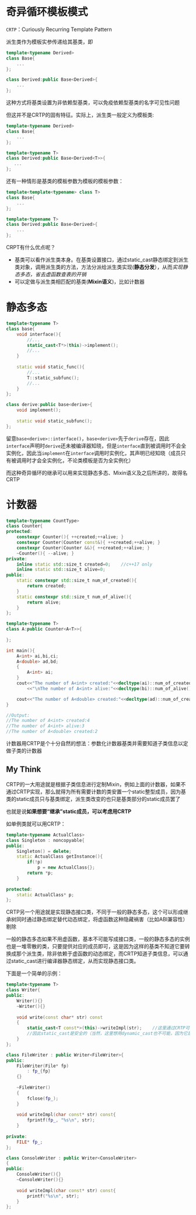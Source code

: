 # 奇异循环模板模式

`CRTP`：Curiously Recurring Template Pattern

派生类作为模板实参传递给其基类，即

```cpp
template<typename Derived>
class Base{
    ...
};

class Derived:public Base<Derived>{
    ...
};
```

这种方式将基类设置为非依赖型基类，可以免疫依赖型基类的名字可见性问题

但这并不是CRTP的固有特征。实际上，派生类一般定义为模板类:

```cpp
template<typename Derived>
class Base{
    ...
};

template<typename T>
class Derived:public Base<Derived<T>>{
   ...  
};
```

还有一种情形是基类的模板参数为模板的模板参数：

```cpp
template<template<typename> class T>
class Base{
    ...
};

template<typename T>
class Derived:public Base<Derived>{
    ...  
};
```

CRPT有什么优点呢？

* 基类可以看作派生类本身。在基类设置接口，通过static_cast静态绑定到派生类对象，调用派生类的方法，方法分派给派生类实现(**静态分发**），从而*实现静态多态，省去虚函数查表的开销*
* 可以定做与派生类相匹配的基类(**Mixin语义**)，比如计数器

# 静态多态

```cpp
template<typename T>
class base{
    void interface(){
        //...
        static_cast<T*>(this)->implement();
    	//...
    }
    
    static void static_func(){
        //...
        T::static_subfunc();
    	//...
    }
};

class derive:public base<derive>{
    void implement();
    
    static void static_subfunc();
};
```

留意`base<derive>::interface()`，`base<derive>`先于`derive`存在，因此`interface`声明时`derive`还未被编译器知晓，但是`interface`直到被调用时不会全实例化，因此当`implement`在`interface`调用时实例化，其声明已经知晓（成员只有被调用时才会全实例化，不论类模板是否为全实例化）

而这种奇异循环的继承可以用来实现静态多态、Mixin语义及之后所讲的，故得名CRTP

# 计数器

```cpp
template<typename CountType>
class Counter{
protected:
    constexpr Counter(){ ++created;++alive; }
    constexpr Counter(Counter const&){ ++created;++alive; }
    constexpr Counter(Counter &&){ ++created;++alive; }
    ~Counter(){ --alive; }
private:
    inline static std::size_t created=0;	//c++17 only
    inline static std::size_t alive=0;
public:
    static constexpr std::size_t num_of_created(){
        return created;
    }
    static constexpr std::size_t num_of_alive(){
        return alive;
    }
};

template<typename T>
class A:public Counter<A<T>>{
    
};

int main(){
    A<int> ai,bi,ci;
    A<double> ad,bd;
    {
        A<int> ai;
    }
    cout<<"The number of A<int> created:"<<decltype(ai)::num_of_created()
        <<"\nThe number of A<int> alive:"<<decltype(bi)::num_of_alive()<<endl;

    cout<<"The number of A<double> created:"<<decltype(ad)::num_of_created()<<endl;
}

//Output:
//The number of A<int> created:4
//The number of A<int> alive:3
//The number of A<double> created:2
```

计数器用CRTP是个十分自然的想法：参数化计数器基类并需要知道子类信息以定做子类的计数器

## My Think

CRTP的一大用途就是根据子类信息进行定制Mixin，例如上面的计数器，如果不通过CRTP实现，那么就得为所有需要计数的类安置一个static整型成员，因为基类的static成员只与基类绑定，派生类改变的也只是基类部分的static成员罢了

也就是说**如果想要“继承”static成员，可以考虑用CRTP**

如单例类就可以用CRTP：

```cpp
template<typename ActualClass>
class Singleton : noncopyable{
public:
    Singleton() = delete;
    static ActualClass getInstance(){
        if(!p)
            p = new ActualClass{};
        return *p;
    }
    
protected:
    static ActualClass* p;
};
```

CRTP另一个用途就是实现静态接口类，不同于一般的静态多态，这个可以形成继承树同时通过静态绑定替代动态绑定，将虚函数这种隐藏祸害（比如ABI兼容性）剔除

一般的静态多态如果不用虚函数，基本不可能写成接口类，一般的静态多态的实例也是一堆零散的类，只要提供对应的成员即可，这是因为这样的基类不知道它要转换成那个派生类，除非依赖于虚函数的动态绑定，而CRTP知道子类信息，可以通过static_cast进行编译器静态绑定，从而实现静态接口类。

下面是一个简单的示例：

```cpp
template<typename T>
class Writer{
public:
    Writer(){}
    ~Writer(){}
    
    void write(const char* str) const
    {
        static_cast<T const*>(this)->writeImpl(str);	//这里通过CRTP可以知道要转化的派生类
        //因此static_cast是安全的（当然，这里想用dynamic_cast也不可能，因为它是运行期检查）
    }
};

class FileWriter : public Writer<FileWriter>{
public:
    FileWriter(File* fp)
        : fp_{fp}
    {}
    
    ~FileWriter()
    {
        fclose(fp_);
    }
    
    void writeImpl(char const* str) const{
        fprintf(fp_, "%s\n", str);
    }
    
private:
    FILE* fp_;
};

class ConsoleWriter : public Writer<ConsoleWriter>
{
public:
    ConsoleWriter(){}
    ~ConsoleWriter(){}
    
    void writeImpl(char const* str) const{
        printf("%s\n", str);
    }
};
```



